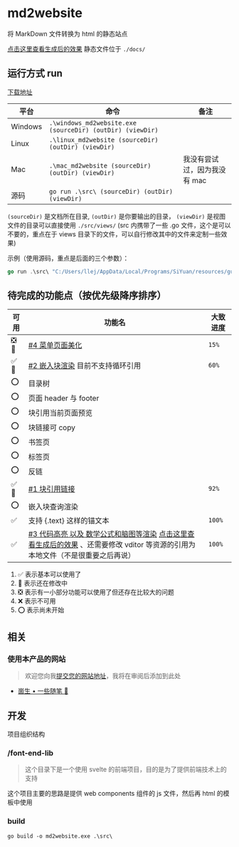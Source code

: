 # md2website

将 MarkDown 文件转换为 html 的静态站点

[点击这里查看生成后的效果](https://2234839.github.io/md2website/) 静态文件位于 `./docs/`

## 运行方式 run

[下载地址](https://github.com/2234839/md2website/releases)

| 平台    | 命令                                                      | 备注                         |
| ------- | --------------------------------------------------------- | ---------------------------- |
| Windows | `.\windows_md2website.exe (sourceDir) (outDir) (viewDir)` |                              |
| Linux   | `.\linux_md2website (sourceDir) (outDir) (viewDir)`       |                              |
| Mac     | `.\mac_md2website (sourceDir) (outDir) (viewDir)`         | 我没有尝试过，因为我没有 mac |
| 源码    | `go run .\src\ (sourceDir) (outDir) (viewDir)`            |                              |

`(sourceDir)` 是文档所在目录, `(outDir)` 是你要输出的目录， `(viewDir)` 是视图文件的目录可以直接使用 `./src/views/` (src 内携带了一些 .go 文件，这个是可以不要的，重点在于 views 目录下的文件，可以自行修改其中的文件来定制一些效果)

示例（使用源码，重点是后面的三个参数）：

```go
go run .\src\ "C:/Users/llej/AppData/Local/Programs/SiYuan/resources/guide/思源笔记用户指南" "D:/code/md2website/docs" "./src/views/"
```

## 待完成的功能点（按优先级降序排序）

| 可用 | 功能名 | 大致进度 |
| --- | --- | --- |
| ❎🔨 | [#4 菜单页面美化](https://github.com/2234839/md2website/issues/4) | `15%` |
| ✅🔨 | [#2 嵌入块渲染](https://github.com/2234839/md2website/issues/2) 目前不支持循环引用 | `60%` |
| ⭕ | 目录树 |  |
| ⭕ | 页面 header 与 footer |  |
| ⭕ | 块引用当前页面预览 |  |
| ⭕ | 块链接可 copy |  |
| ⭕ | 书签页 |  |
| ⭕ | 标签页 |  |
| ⭕ | 反链 |  |
| ✅🔨 | [#1 块引用链接](https://github.com/2234839/md2website/issues/1) | `92%` |
| ⭕ | 嵌入块查询渲染 |  |
| ✅ | 支持 {.text} 这样的锚文本 | `100%` |
| ✅ | [#3 代码高亮 以及 数学公式和脑图等渲染](https://github.com/2234839/md2website/issues/3) [点击这里查看生成后的效果](https://2234839.github.io/md2website/Markdown%20%e4%bd%bf%e7%94%a8%e6%8c%87%e5%8d%97/Markdown%20%e5%ae%8c%e6%95%b4%e7%a4%ba%e4%be%8b.html#%E6%95%B0%E5%AD%A6%E5%85%AC%E5%BC%8F) 、还需要修改 vditor 等资源的引用为本地文件（不是很重要之后再说） | `100%` |

1. ✅ 表示基本可以使用了
2. 🔨 表示还在修改中
3. ❎ 表示有一小部分功能可以使用了但还存在比较大的问题
4. ❌ 表示不可用
5. ⭕ 表示尚未开始

## 相关

### 使用本产品的网站

> 欢迎您向我[提交您的网站地址](mailto:admin@shenzilong.cn)，我将在审阅后添加到此处

- [崮生 • 一些随笔 🎨](https://shenzilong.cn)

## 开发

项目组织结构

### /font-end-lib

> 这个目录下是一个使用 svelte 的前端项目，目的是为了提供前端技术上的支持

这个项目主要的思路是提供 web components 组件的 js 文件，然后再 html 的模板中使用

### build

`go build -o md2website.exe .\src\`

